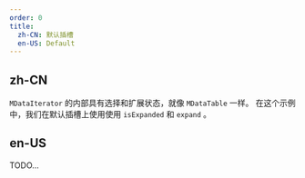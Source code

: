 ```yaml
---
order: 0
title:
  zh-CN: 默认插槽
  en-US: Default
---
```


## zh-CN

`MDataIterator` 的内部具有选择和扩展状态，就像 `MDataTable` 一样。 在这个示例中，我们在默认插槽上使用使用 `isExpanded` 和 `expand` 。

## en-US

TODO...
